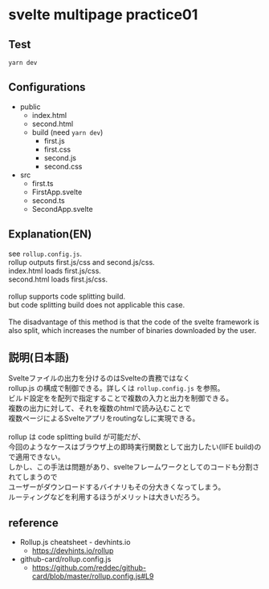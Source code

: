 # svelte multipage practice01

## Test
`yarn dev`

## Configurations
- public
  - index.html
  - second.html
  - build (need `yarn dev`)
    - first.js
    - first.css
    - second.js
    - second.css
- src
  - first.ts
  - FirstApp.svelte
  - second.ts
  - SecondApp.svelte

## Explanation(EN)
see `rollup.config.js`.<br>
rollup outputs first.js/css and second.js/css.<br>
index.html loads first.js/css.<br>
second.html loads first.js/css.<br>
<br>
rollup supports code splitting build.<br>
but code splitting build does not applicable this case.<br>
<br>
The disadvantage of this method is that the code of the svelte framework is also split, which increases the number of binaries downloaded by the user.

## 説明(日本語)
Svelteファイルの出力を分けるのはSvelteの責務ではなく<br>
rollup.js の構成で制御できる。詳しくは `rollup.config.js` を参照。<br>
ビルド設定をを配列で指定することで複数の入力と出力を制御できる。<br>
複数の出力に対して、それを複数のhtmlで読み込むことで<br>
複数ページによるSvelteアプリをroutingなしに実現できる。<br>
<br>
rollup は code splitting build が可能だが、<br>
今回のようなケースはブラウザ上の即時実行関数として出力したい(IIFE build)ので適用できない。
<br>
しかし、この手法は問題があり、svelteフレームワークとしてのコードも分割されてしまうので<br>
ユーザーがダウンロードするバイナリもその分大きくなってしまう。<br>
ルーティングなどを利用するほうがメリットは大きいだろう。

## reference
- Rollup.js cheatsheet - devhints.io
  - https://devhints.io/rollup
- github-card/rollup.config.js
  - https://github.com/reddec/github-card/blob/master/rollup.config.js#L9
